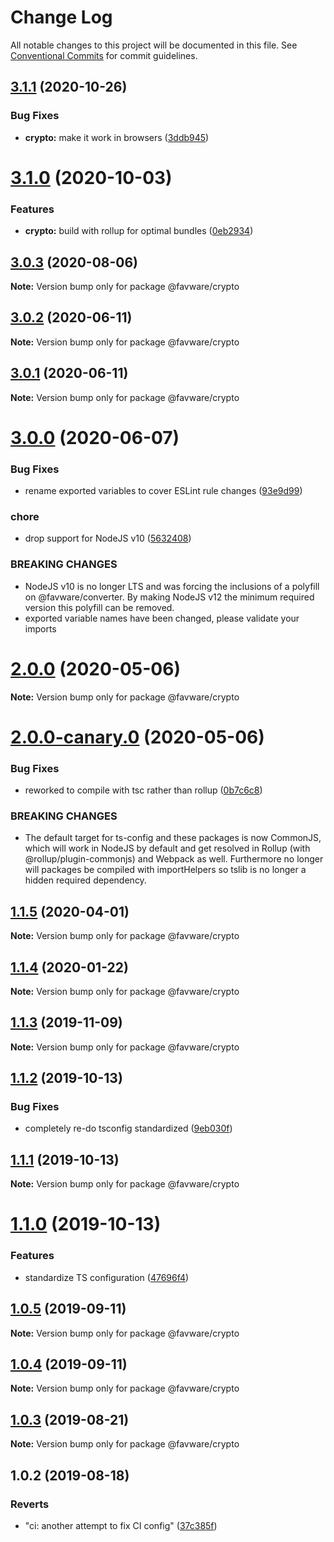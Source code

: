 # Change Log

All notable changes to this project will be documented in this file.
See [Conventional Commits](https://conventionalcommits.org) for commit guidelines.

## [3.1.1](https://github.com/favware/node-packages/compare/@favware/crypto@3.1.0...@favware/crypto@3.1.1) (2020-10-26)

### Bug Fixes

- **crypto:** make it work in browsers ([3ddb945](https://github.com/favware/node-packages/commit/3ddb9456cd9106a3867d34c732e8a709d9e0dd5a))

# [3.1.0](https://github.com/favware/node-packages/compare/@favware/crypto@3.0.3...@favware/crypto@3.1.0) (2020-10-03)

### Features

- **crypto:** build with rollup for optimal bundles ([0eb2934](https://github.com/favware/node-packages/commit/0eb293408b359150a64a5bbb41f139e95617ebad))

## [3.0.3](https://github.com/favware/node-packages/compare/@favware/crypto@3.0.2...@favware/crypto@3.0.3) (2020-08-06)

**Note:** Version bump only for package @favware/crypto

## [3.0.2](https://github.com/favware/node-packages/compare/@favware/crypto@3.0.1...@favware/crypto@3.0.2) (2020-06-11)

**Note:** Version bump only for package @favware/crypto

## [3.0.1](https://github.com/favware/node-packages/compare/@favware/crypto@3.0.0...@favware/crypto@3.0.1) (2020-06-11)

**Note:** Version bump only for package @favware/crypto

# [3.0.0](https://github.com/favware/node-packages/compare/@favware/crypto@2.0.0...@favware/crypto@3.0.0) (2020-06-07)

### Bug Fixes

- rename exported variables to cover ESLint rule changes ([93e9d99](https://github.com/favware/node-packages/commit/93e9d9934bb24766b2ff9a745256b063c66a58ac))

### chore

- drop support for NodeJS v10 ([5632408](https://github.com/favware/node-packages/commit/56324085cb35a10eecaec28f619fae01417055a7))

### BREAKING CHANGES

- NodeJS v10 is no longer LTS and was forcing the inclusions of a polyfill on
  @favware/converter. By making NodeJS v12 the minimum required version this polyfill can be removed.
- exported variable names have been changed, please validate your imports

# [2.0.0](https://github.com/favware/node-packages/compare/@favware/crypto@2.0.0-canary.0...@favware/crypto@2.0.0) (2020-05-06)

**Note:** Version bump only for package @favware/crypto

# [2.0.0-canary.0](https://github.com/favware/node-packages/compare/@favware/crypto@1.1.5...@favware/crypto@2.0.0-canary.0) (2020-05-06)

### Bug Fixes

- reworked to compile with tsc rather than rollup ([0b7c6c8](https://github.com/favware/node-packages/commit/0b7c6c81fab75fd298eea8427bbee373d91306bb))

### BREAKING CHANGES

- The default target for ts-config and these packages is now CommonJS, which will
  work in NodeJS by default and get resolved in Rollup (with @rollup/plugin-commonjs) and Webpack as
  well. Furthermore no longer will packages be compiled with importHelpers so tslib is no longer a
  hidden required dependency.

## [1.1.5](https://github.com/favware/node-packages/compare/@favware/crypto@1.1.4...@favware/crypto@1.1.5) (2020-04-01)

**Note:** Version bump only for package @favware/crypto

## [1.1.4](https://github.com/favware/node-packages/compare/@favware/crypto@1.1.3...@favware/crypto@1.1.4) (2020-01-22)

**Note:** Version bump only for package @favware/crypto

## [1.1.3](https://github.com/favware/node-packages/compare/@favware/crypto@1.1.2...@favware/crypto@1.1.3) (2019-11-09)

**Note:** Version bump only for package @favware/crypto

## [1.1.2](https://github.com/favware/node-packages/compare/@favware/crypto@1.1.1...@favware/crypto@1.1.2) (2019-10-13)

### Bug Fixes

- completely re-do tsconfig standardized ([9eb030f](https://github.com/favware/node-packages/commit/9eb030fdf1deb75d5ae8b273d0e9c359bcb985a1))

## [1.1.1](https://github.com/favware/node-packages/compare/@favware/crypto@1.1.0...@favware/crypto@1.1.1) (2019-10-13)

**Note:** Version bump only for package @favware/crypto

# [1.1.0](https://github.com/favware/node-packages/compare/@favware/crypto@1.0.5...@favware/crypto@1.1.0) (2019-10-13)

### Features

- standardize TS configuration ([47696f4](https://github.com/favware/node-packages/commit/47696f4e1dd2632b305ff9789cdd6c473fa709ca))

## [1.0.5](https://github.com/favware/node-packages/compare/@favware/crypto@1.0.4...@favware/crypto@1.0.5) (2019-09-11)

**Note:** Version bump only for package @favware/crypto

## [1.0.4](https://github.com/favware/node-packages/compare/@favware/crypto@1.0.3...@favware/crypto@1.0.4) (2019-09-11)

**Note:** Version bump only for package @favware/crypto

## [1.0.3](https://github.com/favware/node-packages/compare/@favware/crypto@1.0.2...@favware/crypto@1.0.3) (2019-08-21)

**Note:** Version bump only for package @favware/crypto

## 1.0.2 (2019-08-18)

### Reverts

- "ci: another attempt to fix CI config" ([37c385f](https://github.com/favware/node-packages/commit/37c385f))

